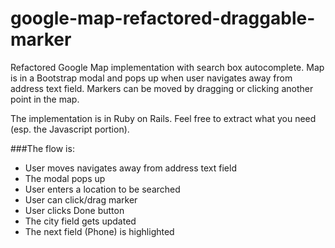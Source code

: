 # google-map-refactored-draggable-marker
Refactored Google Map implementation with search box autocomplete. Map is in a Bootstrap modal and pops up when user navigates away from address text field. Markers can be moved by dragging or clicking another point in the map. 

The implementation is in Ruby on Rails. Feel free to extract what you need (esp. the Javascript portion).

###The flow is:

- User moves navigates away from address text field
- The modal pops up
- User enters a location to be searched
- User can click/drag marker
- User clicks Done button
- The city field gets updated
- The next field (Phone) is highlighted

